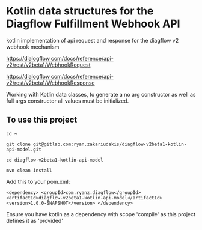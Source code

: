 # Kotlin data structures for the Diagflow Fulfillment Webhook API

kotlin implementation of api request and response for the diagflow v2 webhook mechanism 

https://dialogflow.com/docs/reference/api-v2/rest/v2beta1/WebhookRequest 

https://dialogflow.com/docs/reference/api-v2/rest/v2beta1/WebhookResponse

Working with Kotlin data classes, to generate a no arg constructor as well as full args constructor all values must be initialized. 

## To use this project

`cd ~`

`git clone git@gitlab.com:ryan.zakariudakis/diagflow-v2beta1-kotlin-api-model.git` 

`cd diagflow-v2beta1-kotlin-api-model`

`mvn clean install`

Add this to your pom.xml:

`<dependency>
 <groupId>com.ryanz.diagflow</groupId>
 <artifactId>diagflow-v2beta1-kotlin-api-model</artifactId>
 <version>1.0.0-SNAPSHOT</version>
</dependency>`

Ensure you have kotlin as a dependency with scope 'compile' as this project defines it as 'provided'